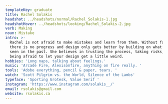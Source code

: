 ```yaml
---
templateKey: graduate
title: Rachel Solakis
headshot: ../headshots/normal/Rachel_Solakis-1.jpg
headshotHover: ../headshots/looking/Rachel_Solakis-2.jpg
verb: Making
noun: Mistake
intro: >-
  Rachel is not afraid to make mistakes and learn from them. Without failure,
  there is no progress and design only gets better by building on what’s been
  seen in the past. She believes in trusting the process, taking risks, and not
  being afraid to let your design get a little weird.
hobbies: 'Long naps, talking about feelings.'
music: 'Arcade Fire, Alexisonfire, anything on fire really. '
tools: 'Adobe everything, pencil & paper, tears. '
watch: 'Scott Pilgrim vs. the World, Silence of the Lambs'
typeface: 'Sporting Grotesk, Value Serif '
instagram: 'https://www.instagram.com/solakis__/'
email: rsolakis@gmail.com
website: rsolakis.ca
---
```


